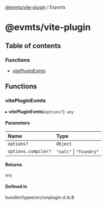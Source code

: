 [@evmts/vite-plugin](/reference/vite-plugin/README.md) / Exports

# @evmts/vite-plugin

## Table of contents

### Functions

- [vitePluginEvmts](/reference/vite-plugin/modules.md#vitepluginevmts)

## Functions

### vitePluginEvmts

▸ **vitePluginEvmts**(`options?`): `any`

#### Parameters

| Name | Type |
| :------ | :------ |
| `options?` | `Object` |
| `options.compiler?` | ``"solc"`` \| ``"foundry"`` |

#### Returns

`any`

#### Defined in

bundler/types/src/unplugin.d.ts:8
